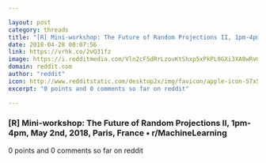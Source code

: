 ```yaml
---

layout: post
category: threads
title: "[R] Mini-workshop: The Future of Random Projections II, 1pm-4pm, May 2nd, 2018, Paris, France"
date: 2018-04-28 00:07:56
link: https://vrhk.co/2vQ31fz
image: https://i.redditmedia.com/Vln2cF5dRrLzouKtShxp5xPkPL0GXi3XA8wRvOwz3LI.jpg?w=320&s=230c828c758f6262f5ea15b5614878b4
domain: reddit.com
author: "reddit"
icon: http://www.redditstatic.com/desktop2x/img/favicon/apple-icon-57x57.png
excerpt: "0 points and 0 comments so far on reddit"

---
```


### [R] Mini-workshop: The Future of Random Projections II, 1pm-4pm, May 2nd, 2018, Paris, France • r/MachineLearning

0 points and 0 comments so far on reddit